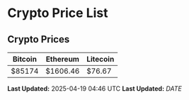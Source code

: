 # Crypto Price List

## Crypto Prices
| Bitcoin | Ethereum | Litecoin |
| ------- | -------- | -------- |
| $85174 | $1606.46 | $76.67 |
**Last Updated:** 2025-04-19 04:46 UTC
**Last Updated:** $DATE$
